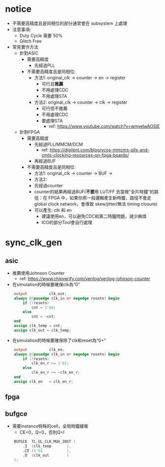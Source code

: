 # notice

- 不需要高精度且是同相位的部分通常會在 subsystem 上處理
- 注意事項:
	- Duty Cycle 需要 50%
	- Glitch Free
- 常見實作方法
	- 針對ASIC
		- 需要高精度
			- 先經過PLL
		- 不需要高精度且是同相位: 
			- 方法1: original_clk -> counter -> en -> register
				- 可行且**推薦**
				- 不用處理CDC
				- 不用處理STA
			- 方法2: original_clk -> counter -> clk -> register
				- 可行但不推薦
				- 不用處理CDC
				- 要處理STA
					- ref: https://www.youtube.com/watch?v=wmyelwAOSIE
	- 針對FPGA
		- 需要高精度
			- 先經過PLL/MMCM/DCM
				- ref: https://digilent.com/blog/vcos-mmcms-plls-and-cmts-clocking-resources-on-fpga-boards/
			- 再經過BUF
		- 不需要高精度且是同相位: 
			- 方法1: original_clk -> counter -> BUF -> 
			- 方法2:
			- 先經過counter
			- counter的結果再經過BUF(**不要**用 LUT/FF 去當做“全片時鐘”的路徑：在 FPGA 中，如果你用一般邏輯產生新時鐘，路徑不會走 global clock network，會導致 skew/jitter/無法 timing closure)
			- 可以產生: clk 和 en
				- 建議使用en，可以避免CDC和第二時鐘問題，減少麻煩
				- ICG的部分Tool會自行處理

# sync_clk_gen
## asic

- 推薦使用Johnson Counter
	- ref: https://www.chipverify.com/verilog/verilog-johnson-counter
- 在simulation的時候要確保clk為“0”

```verilog
	output			clk_out;
	always @(posedge clk_in or negedge resetn) begin
		if (!resetn)
			cnt = 1'b0;
		else
			cnt = ~cnt;
	end
	assign clk_temp = cnt;
	assign clk_out = clk_temp;
```

- 在simulation的時候要確保除了clk和reset為“0+”

```verilog
	output			clk_en;
	always @(posedge clk_in or negedge resetn) begin
		if (!resetn)
			clk_en_r <= 1'b1;
		else
			clk_en_r <= ~clk_en_r;
	end
	assign clk_en   = clk_en_r;
```

## fpga
## bufgce

- 需要instance特殊的cell，全局時鐘緩衝
	- CE=0，Q=0，否則Q=I
```verilog
	BUFGCE	TL_UL_CLK_MUX_INST (
		.I	(clk_temp		),
		.CE	(1'b1			),
		.O	(clk_out		)
	);
```

